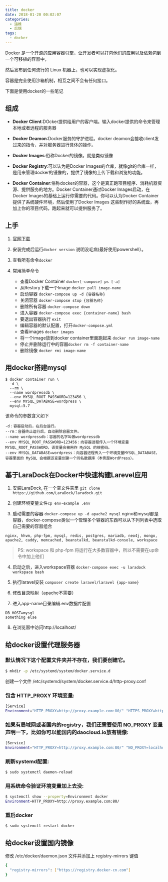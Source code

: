 ```yaml
---
title: docker
date: 2018-01-20 00:02:07
categories:
  - 运维
  - 后端
tags:
  - docker
---
```


Docker 是一个开源的应用容器引擎，让开发者可以打包他们的应用以及依赖包到一个可移植的容器中，

然后发布到任何流行的 Linux 机器上，也可以实现虚拟化。

容器是完全使用沙箱机制，相互之间不会有任何接口。

下面是使用docker的一些笔记






## 组成

* **Docker Client**:DOcker提供给用户的客户端。输入docker提供的命令来管理本地或者远程的服务器

* **Docker Deamon**:Docker服务的守护进程。docker deamon会接收client发过来的指令，并对服务器进行具体的操作。

* **Docker Images**:俗称Docker的镜像。就是类似镜像
<!-- more -->

* **Docker Registry**:可以认为是Docker Images的仓库，就像git的仓库一样，是用来管理docker的镜像的，提供了镜像的上传下载和浏览的功能。

* **Docker Container**:俗称docker的容器，这个是真正跑项目程序、消耗机器资源、提供服务的地方。Docker Container通过Docker Images启动，在Docker Images的基础上运行你需要的代码。你可以认为Docker Container提供了系统硬件环境，然后使用了Docker Images 这些制作好的系统盘，再加上你的项目代码，跑起来就可以提供服务了。


## 上手

1. [官网下载](http://www.docker.com/products/docker)

2. 安装完成后运行`docker version` 说明没毛病(最好使用powershell）。

3. 查看所有命令`docker`

4. 常用简单命令
    * 查看Docker Container `docker[-compose] ps [-a]`
    * 从Restory下载一个Image `docker pull image-name`
    * 启动容器 `docker-compose up -d {容器名称}`
    * 关闭容器 `docker-compose stop {容器名称}`
    * 删除所有容器 `docker-compose down`
    * 进入容器 `docker-compose exec {container-name} bash`
    * 要退出容器执行 `exit`
    * 编辑容器的默认配置，打开`docker-compose.yml`
    * 查看images `docker images`
    * 将一个image放到docker container里面跑起来 `docker run image-name`
    * 停止并删除运行中的容器`docker rm -f container-name`
    * 删除镜像 `docker rmi image-name`

## 用docker搭建mysql
```
$ docker container run \
  -d \
  --rm \
  --name wordpressdb \
  --env MYSQL_ROOT_PASSWORD=123456 \
  --env MYSQL_DATABASE=wordpress \
  mysql:5.7
```
该命令的参数含义如下
```
-d：容器启动后，在后台运行。
--rm：容器终止运行后，自动删除容器文件。
--name wordpressdb：容器的名字叫做wordpressdb
--env MYSQL_ROOT_PASSWORD=123456：向容器进程传入一个环境变量MYSQL_ROOT_PASSWORD，该变量会被用作 MySQL 的根密码。
--env MYSQL_DATABASE=wordpress：向容器进程传入一个环境变量MYSQL_DATABASE，容器里面的 MySQL 会根据该变量创建一个同名数据库（本例是WordPress）。
```


## 基于LaraDock在Docker中快速构建Larevel应用

1. 安装LaraDock, 在一个空文件夹里 `git clone https://github.com/LaraDock/laradock.git`

2. 创建环境变量文件`cp env-example .env`

3. 启动需要的容器 `docker-compose up -d apache2 mysql`  nginx和mysql都是容器，docker-compose类似一个管理多个容器的东西可以从下列列表中选取自己需要的容器组合
```
nginx, hhvm, php-fpm, mysql, redis, postgres, mariadb, neo4j, mongo, apache2, caddy, memcached, beanstalkd, beanstalkd-console, workspace
```

> PS: workspace 和 php-fpm 将运行在大多数容器中，所以不需要在up命令中加上他们

4. 启动之后，进入workspace容器 `docker-compose exec -u laradock workspace bash`

5. 执行laravel安装 `composer create laravel/laravel {app-name}`

6. 修改目录映射（apache不需要）

7. 进入app-name目录编辑.env数据库配置
```
DB_HOST=mysql
something else
```

8. 在浏览器中访问http://localhost/


## 给docker设置代理服务器

### 默认情况下这个配置文件夹并不存在，我们要创建它。

```bash
$ mkdir -p /etc/systemd/system/docker.service.d
```

创建一个文件 /etc/systemd/system/docker.service.d/http-proxy.conf
### 包含 HTTP_PROXY 环境变量:

```bash
[Service]
Environment="HTTP_PROXY=http://proxy.example.com:80/" "HTTPS_PROXY=http://proxy.example.com:80/"
```

### 如果有局域网或者国内的registry，我们还需要使用 NO_PROXY 变量声明一下，比如你可以能国内的daocloud.io放有镜像:

```bash
[Service]
Environment="HTTP_PROXY=http://proxy.example.com:80/" "NO_PROXY=localhost,127.0.0.1,daocloud.io"
```

### 刷新systemd配置:

```bash
$ sudo systemctl daemon-reload
```

### 用系统命令验证环境变量加上去没:

```bash
$ systemctl show --property=Environment docker
Environment=HTTP_PROXY=http://proxy.example.com:80/
```

### 重启docker

```bash
$ sudo systemctl restart docker
```

## 给docker设置国内镜像

修改 /etc/docker/daemon.json 文件并添加上 registry-mirrors 键值

```bash
{
  "registry-mirrors": ["https://registry.docker-cn.com"]
}
```
